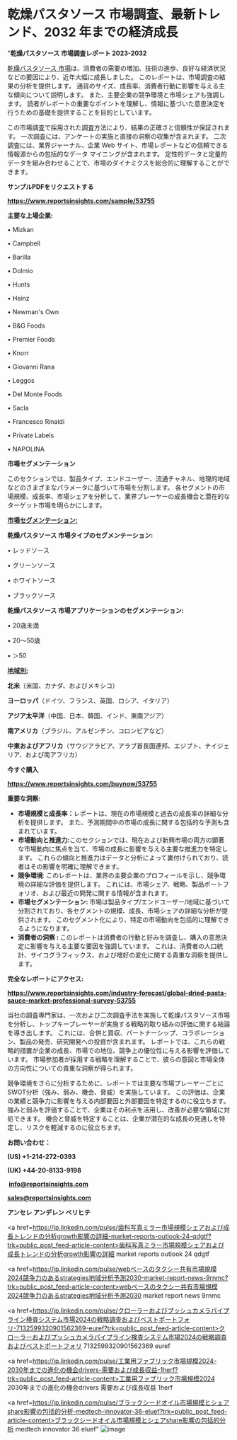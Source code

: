 # 乾燥パスタソース 市場調査、最新トレンド、2032 年までの経済成長

"<strong>乾燥パスタソース 市場調査レポート 2023-2032</strong>

<a href=https://www.reportsinsights.com/sample/53755>乾燥パスタソース 市場</a>は、消費者の需要の増加、技術の進歩、良好な経済状況などの要因により、近年大幅に成長しました。 このレポートは、市場調査の結果の分析を提供します。 通貨のサイズ、成長率、消費者行動に影響を与える主な傾向について説明します。 また、主要企業の競争環境と市場シェアも強調します。 読者がレポートの重要なポイントを理解し、情報に基づいた意思決定を行うための基礎を提供することを目的としています。

この市場調査で採用された調査方法により、結果の正確さと信頼性が保証されます。 一次調査には、アンケートの実施と直接の洞察の収集が含まれます。 二次調査には、業界ジャーナル、企業 Web サイト、市場レポートなどの信頼できる情報源からの包括的なデータ マイニングが含まれます。 定性的データと定量的データを組み合わせることで、市場のダイナミクスを総合的に理解することができます。

<strong><b>サンプルPDFをリクエストする</b></strong>

<a href=https://www.reportsinsights.com/sample/53755><strong><u>https://www.reportsinsights.com/sample/53755</u></strong></a>

<strong>主要な上場企業:</strong>

• Mizkan

• Campbell

• Barilla

• Dolmio

• Hunts

• Heinz

• Newman's Own

• B&G Foods

• Premier Foods

• Knorr

• Giovanni Rana

• Leggos

• Del Monte Foods

• Sacla

• Francesco Rinaldi

• Private Labels

• NAPOLINA

<strong>市場セグメンテーション</strong>

このセクションでは、製品タイプ、エンドユーザー、流通チャネル、地理的地域などのさまざまなパラメータに基づいて市場を分割します。 各セグメントの市場規模、成長率、市場シェアを分析して、業界プレーヤーの成長機会と潜在的なターゲット市場を明らかにします。

<strong><u>市場セグメンテーション</u></strong><strong><u>:</u></strong>

<strong>乾燥パスタソース 市場タイプのセグメンテーション:</strong>

• レッドソース

• グリーンソース

• ホワイトソース

• ブラックソース

<strong>乾燥パスタソース 市場アプリケーションのセグメンテーション:</strong>

• 20歳未満

• 20～50歳

• ＞50

<strong><u>地域別</u></strong><strong><u>:</u></strong>

<strong>北米</strong>（米国、カナダ、およびメキシコ）

<strong>ヨーロッパ</strong>（ドイツ、フランス、英国、ロシア、イタリア）

<strong>アジア太平洋</strong>（中国、日本、韓国、インド、東南アジア）

<strong>南アメリカ</strong>（ブラジル、アルゼンチン、コロンビアなど）

<strong>中東およびアフリカ</strong>（サウジアラビア、アラブ首長国連邦、エジプト、ナイジェリア、および南アフリカ）

<strong>今すぐ購入</strong>

<a href=https://www.reportsinsights.com/buynow/53755><strong><u>https://www.reportsinsights.com/buynow/53755</u></strong></a>

<strong>重要な洞察:</strong>
<ul>
  <li><strong>市場規模と成長率：</strong>レポートは、現在の市場規模と過去の成長率の詳細な分析を提供します。 また、予測期間中の市場の成長に関する包括的な予測も含まれています。</li>
  <li><strong>市場動向と推進力:</strong>このセクションでは、現在および新興市場の両方の顕著な市場動向に焦点を当て、市場の成長に影響を与える主要な推進力を特定します。 これらの傾向と推進力はデータと分析によって裏付けられており、読者はその影響を明確に理解できます。</li>
  <li><strong>競争環境</strong>: このレポートは、業界の主要企業のプロフィールを示し、競争環境の詳細な評価を提供します。 これには、市場シェア、戦略、製品ポートフォリオ、および最近の開発に関する情報が含まれます。</li>
  <li><strong>市場セグメンテーション: </strong>市場は製品タイプ/エンドユーザー/地域に基づいて分割されており、各セグメントの規模、成長、市場シェアの詳細な分析が提供されます。 このセグメント化により、特定の市場動向を包括的に理解できるようになります。</li>
  <li><strong>消費者の洞察 : </strong>このレポートは消費者の行動と好みを調査し、購入の意思決定に影響を与える主要な要因を強調しています。 これは、消費者の人口統計、サイコグラフィックス、および嗜好の変化に関する貴重な洞察を提供します。</li>
</ul>
<strong>完全なレポートにアクセス:</strong>

<a href=https://www.reportsinsights.com/industry-forecast/global-dried-pasta-sauce-market-professional-survey-53755><strong><u><b>https://www.reportsinsights.com/industry-forecast/global-dried-pasta-sauce-market-professional-survey-53755</b></u></strong></a>

当社の調査専門家は、一次および二次調査手法を実施して乾燥パスタソース市場を分析し、トップキープレーヤーが実施する戦略的取り組みの評価に関する結論を導き出します。 これには、合併と買収、パートナーシップ、コラボレーション、製品の発売、研究開発への投資が含まれます。 レポートでは、これらの戦略的措置が企業の成長、市場での地位、競争上の優位性に与える影響を評価しています。 市場参加者が採用する戦略を理解することで、彼らの意図と市場全体の方向性についての貴重な洞察が得られます。

競争環境をさらに分析するために、レポートでは主要な市場プレーヤーごとにSWOT分析（強み、弱み、機会、脅威）を実施しています。 この評価は、企業の業績と競争力に影響を与える内部要因と外部要因を特定するのに役立ちます。 強みと弱みを評価することで、企業はその利点を活用し、改善が必要な領域に対処できます。 機会と脅威を特定することは、企業が潜在的な成長の見通しを特定し、リスクを軽減するのに役立ちます。

<strong>お問い合わせ：</strong>

<strong>(US) +1-214-272-0393</strong>

<strong>(UK) +44-20-8133-9198</strong>

<strong> </strong><a href=info@reportsinsights.com><strong><u>info@reportsinsights.com</u></strong></a>

<a href=sales@reportsinsights.com><strong><u>sales@reportsinsights.com</u></strong></a>

<strong>アンセレ アンデレン ベリヒテ</strong>

<a href=https://jp.linkedin.com/pulse/歯科写真ミラー市場規模シェアおよび成長トレンドの分析growth影響の詳細-market-reports-outlook-24-qdgtf?trk=public_post_feed-article-content>歯科写真ミラー市場規模シェアおよび成長トレンドの分析growth影響の詳細 market reports outlook 24 qdgtf</a>

<a href=https://jp.linkedin.com/pulse/webベースのタクシー共有市場規模2024競争力のあるstrategies地域分析予測2030-market-report-news-9rnmc?trk=public_post_feed-article-content>webベースのタクシー共有市場規模2024競争力のあるstrategies地域分析予測2030 market report news 9rnmc</a>

<a href=https://jp.linkedin.com/pulse/クローラーおよびプッシュカメラパイプライン検査システム市場2024の戦略調査およびベストポートフォリ-7132599320901562369-euref?trk=public_post_feed-article-content>クローラーおよびプッシュカメラパイプライン検査システム市場2024の戦略調査およびベストポートフォリ 7132599320901562369 euref</a>

<a href=https://jp.linkedin.com/pulse/工業用ファブリック市場規模2024-2030年までの進化の機会drivers-需要および成長収益-1herf?trk=public_post_feed-article-content>工業用ファブリック市場規模2024 2030年までの進化の機会drivers 需要および成長収益 1herf</a>

<a href=https://jp.linkedin.com/pulse/ブラックシードオイル市場規模とシェアshare影響の包括的分析-medtech-innovator-36-eluef?trk=public_post_feed-article-content>ブラックシードオイル市場規模とシェアshare影響の包括的分析 medtech innovator 36 eluef</a>"
![image](https://github.com/gayatrid12/RImarketdynamics/assets/158473851/55f94ee7-a2d1-40a6-af49-7a2ec7008ac6)
